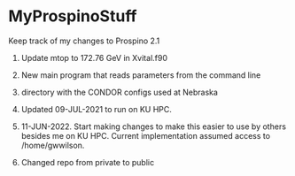 # MyProspinoStuff

Keep track of my changes to Prospino 2.1

1. Update mtop to 172.76 GeV in Xvital.f90

2. New main program that reads parameters from the command line

3. directory with the CONDOR configs used at Nebraska

4. Updated 09-JUL-2021 to run on KU HPC.

5. 11-JUN-2022.
   Start making changes to make this easier to use by 
   others besides me on KU HPC. Current implementation assumed 
   access to /home/gwwilson.
   
6. Changed repo from private to public
